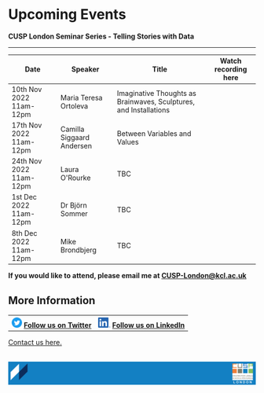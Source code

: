 # Upcoming Events

**CUSP London Seminar Series - Telling Stories with Data** 

--------------------------------
|Date|Speaker|Title|Watch recording here|
|-----------|----------|----------|----------|
|10th Nov 2022 11am-12pm|Maria Teresa Ortoleva|Imaginative Thoughts as Brainwaves, Sculptures, and Installations| |
|17th Nov 2022 11am-12pm|Camilla Siggaard Andersen|Between Variables and Values| |
|24th Nov 2022 11am-12pm|Laura O'Rourke|TBC | |
|1st Dec 2022 11am-12pm|Dr Björn Sommer|TBC | |
|8th Dec 2022 11am-12pm|Mike Brondbjerg|TBC| |


**If you would like to attend, please email me at CUSP-London@kcl.ac.uk**
                                     

## More Information

<table border="0" cellspacing="0" cellpadding="0">
  <tr>
    <th>
<a href="https://twitter.com/cusplondon?lang=en"><img src="./assets/Twitterblue.svg" alt="Twitter" style="width:21px;height:21px;"></a>
<a href="https://twitter.com/cusplondon?lang=en">Follow us on Twitter</a>
    </th>
        <th>
<a href="https://www.linkedin.com/company/centre-for-urban-science-and-progress-london-cusp-london-king-s-college-london/"><img src="./assets/LI-In-Bug.png" alt="Linked In" style="height:21px;"></a>
<a href="https://www.linkedin.com/company/centre-for-urban-science-and-progress-london-cusp-london-king-s-college-london/)">Follow us on LinkedIn</a>
       </th>
   </tr>
</table>
  
[Contact us here.](./YouCanJoinUs.md)<br><br>

![CUSP London Logo](./assets/CUSPbanner_thin_03.png)
